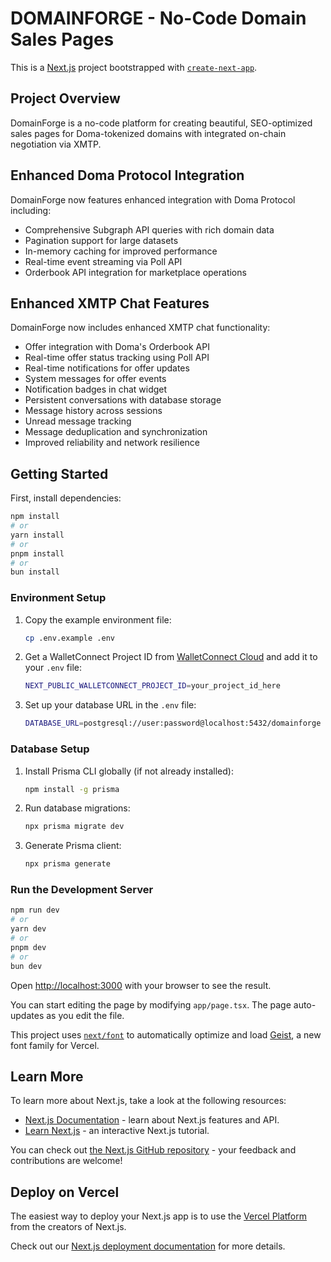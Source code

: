 # DOMAINFORGE - No-Code Domain Sales Pages

This is a [Next.js](https://nextjs.org) project bootstrapped with [`create-next-app`](https://nextjs.org/docs/app/api-reference/cli/create-next-app).

## Project Overview

DomainForge is a no-code platform for creating beautiful, SEO-optimized sales pages for Doma-tokenized domains with integrated on-chain negotiation via XMTP.

## Enhanced Doma Protocol Integration

DomainForge now features enhanced integration with Doma Protocol including:
- Comprehensive Subgraph API queries with rich domain data
- Pagination support for large datasets
- In-memory caching for improved performance
- Real-time event streaming via Poll API
- Orderbook API integration for marketplace operations

## Enhanced XMTP Chat Features

DomainForge now includes enhanced XMTP chat functionality:
- Offer integration with Doma's Orderbook API
- Real-time offer status tracking using Poll API
- Real-time notifications for offer updates
- System messages for offer events
- Notification badges in chat widget
- Persistent conversations with database storage
- Message history across sessions
- Unread message tracking
- Message deduplication and synchronization
- Improved reliability and network resilience

## Getting Started

First, install dependencies:

```bash
npm install
# or
yarn install
# or
pnpm install
# or
bun install
```

### Environment Setup

1. Copy the example environment file:
   ```bash
   cp .env.example .env
   ```

2. Get a WalletConnect Project ID from [WalletConnect Cloud](https://cloud.walletconnect.com/) and add it to your `.env` file:
   ```bash
   NEXT_PUBLIC_WALLETCONNECT_PROJECT_ID=your_project_id_here
   ```

3. Set up your database URL in the `.env` file:
   ```bash
   DATABASE_URL=postgresql://user:password@localhost:5432/domainforge
   ```

### Database Setup

1. Install Prisma CLI globally (if not already installed):
   ```bash
   npm install -g prisma
   ```

2. Run database migrations:
   ```bash
   npx prisma migrate dev
   ```

3. Generate Prisma client:
   ```bash
   npx prisma generate
   ```

### Run the Development Server

```bash
npm run dev
# or
yarn dev
# or
pnpm dev
# or
bun dev
```

Open [http://localhost:3000](http://localhost:3000) with your browser to see the result.

You can start editing the page by modifying `app/page.tsx`. The page auto-updates as you edit the file.

This project uses [`next/font`](https://nextjs.org/docs/app/building-your-application/optimizing/fonts) to automatically optimize and load [Geist](https://vercel.com/font), a new font family for Vercel.

## Learn More

To learn more about Next.js, take a look at the following resources:

- [Next.js Documentation](https://nextjs.org/docs) - learn about Next.js features and API.
- [Learn Next.js](https://nextjs.org/learn) - an interactive Next.js tutorial.

You can check out [the Next.js GitHub repository](https://github.com/vercel/next.js) - your feedback and contributions are welcome!

## Deploy on Vercel

The easiest way to deploy your Next.js app is to use the [Vercel Platform](https://vercel.com/new?utm_medium=default-template&filter=next.js&utm_source=create-next-app&utm_campaign=create-next-app-readme) from the creators of Next.js.

Check out our [Next.js deployment documentation](https://nextjs.org/docs/app/building-your-application/deploying) for more details.